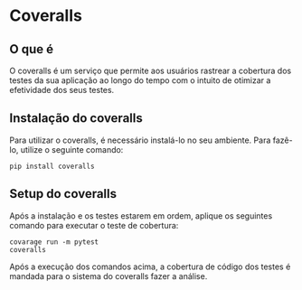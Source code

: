 # Coveralls

## O que é

O coveralls é um serviço que permite aos usuários rastrear a cobertura dos testes da sua aplicação ao longo do tempo com o intuito de otimizar a efetividade dos seus testes.


## Instalação do coveralls

Para utilizar o coveralls, é necessário instalá-lo no seu ambiente. Para fazê-lo, utilize o seguinte comando: 

```
pip install coveralls
```

## Setup do coveralls

Após a instalação e os testes estarem em ordem, aplique os seguintes comando para executar o teste de cobertura:

```
covarage run -m pytest
coveralls
```

Após a execução dos comandos acima, a cobertura de código dos testes é mandada para o sistema do coveralls fazer a análise.